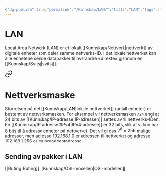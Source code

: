 ```yaml
---
{"dg-publish":true,"permalink":"/Kunnskap/LAN/","title":"LAN","tags":["ikt100","nettverk"]}
---
```



# LAN
Local Area Network (<abbr>LAN</abbr>) er et lokalt [[Kunnskap/Nettverk\|nettverk]] av digitale enheter som deler samme nettverks-ID. I det lokale nettverket kan alle enhetene sende datapakker til hverandre «direkte» gjennom en [[Kunnskap/Svitsj\|svitsj]].

<style> .container {font-family: sans-serif; text-align: center;} .button-wrapper button {z-index: 1;height: 40px; width: 100px; margin: 10px;padding: 5px;} .excalidraw .App-menu_top .buttonList { display: flex;} .excalidraw-wrapper { height: 800px; margin: 50px; position: relative;} :root[dir="ltr"] .excalidraw .layer-ui__wrapper .zen-mode-transition.App-menu_bottom--transition-left {transform: none;} </style><script src="https://cdn.jsdelivr.net/npm/react@17/umd/react.production.min.js"></script><script src="https://cdn.jsdelivr.net/npm/react-dom@17/umd/react-dom.production.min.js"></script><script type="text/javascript" src="https://cdn.jsdelivr.net/npm/@excalidraw/excalidraw@0/dist/excalidraw.production.min.js"></script><div id="LANexcalidraw.md1"></div><script>(function(){const InitialData={"type":"excalidraw","version":2,"source":"https://github.com/zsviczian/obsidian-excalidraw-plugin/releases/tag/2.5.1","elements":[{"type":"ellipse","version":1933,"versionNonce":1477501121,"index":"Zx","isDeleted":false,"id":"DYbnpCWO9QNSdfdkMKOqC","fillStyle":"solid","strokeWidth":1,"strokeStyle":"solid","roughness":1,"opacity":0,"angle":0,"x":-524.518127158762,"y":-341.11069051288655,"strokeColor":"#2f9e44","backgroundColor":"transparent","width":207.18859028755605,"height":207.18859028755605,"seed":165912417,"groupIds":["CHqjEqNbPFPRG7duVol4g","kfaG5T0ond-wdLeaRXX1X"],"frameId":null,"roundness":null,"boundElements":[],"updated":1728119872485,"link":null,"locked":false},{"type":"rectangle","version":941,"versionNonce":377178063,"index":"Zy","isDeleted":false,"id":"t2UmFPrsU2GAPsceV9kQJ","fillStyle":"solid","strokeWidth":1,"strokeStyle":"solid","roughness":1,"opacity":100,"angle":0,"x":-480.863149078738,"y":-254.0338450262331,"strokeColor":"#2f9e44","backgroundColor":"transparent","width":36.3718456485941,"height":27.46445487750977,"seed":165350209,"groupIds":["RoGaDhqtM9simKvYTOQcH","kfaG5T0ond-wdLeaRXX1X"],"frameId":null,"roundness":{"type":3},"boundElements":[],"updated":1728119872485,"link":null,"locked":false},{"type":"rectangle","version":972,"versionNonce":395911329,"index":"Zz","isDeleted":false,"id":"xrVOHUCcTGm_iWxf6jFT8","fillStyle":"solid","strokeWidth":1,"strokeStyle":"solid","roughness":1,"opacity":100,"angle":0,"x":-438.92418419821763,"y":-254.0338450262331,"strokeColor":"#2f9e44","backgroundColor":"transparent","width":36.3718456485941,"height":27.46445487750977,"seed":330955553,"groupIds":["RoGaDhqtM9simKvYTOQcH","kfaG5T0ond-wdLeaRXX1X"],"frameId":null,"roundness":{"type":3},"boundElements":[],"updated":1728119872485,"link":null,"locked":false},{"type":"rectangle","version":993,"versionNonce":578778607,"index":"a0","isDeleted":false,"id":"Jw268T9RGlh0MK7H72Lpy","fillStyle":"solid","strokeWidth":1,"strokeStyle":"solid","roughness":1,"opacity":100,"angle":0,"x":-397.3563605998237,"y":-254.0338450262335,"strokeColor":"#2f9e44","backgroundColor":"transparent","width":36.3718456485941,"height":27.46445487750977,"seed":133164801,"groupIds":["RoGaDhqtM9simKvYTOQcH","kfaG5T0ond-wdLeaRXX1X"],"frameId":null,"roundness":{"type":3},"boundElements":[],"updated":1728119872485,"link":null,"locked":false},{"type":"rectangle","version":1044,"versionNonce":1607361665,"index":"a1","isDeleted":false,"id":"xQkwBY7zorsMZmt0pQm4a","fillStyle":"solid","strokeWidth":1,"strokeStyle":"solid","roughness":1,"opacity":100,"angle":0,"x":-441.1510318909888,"y":-314.1587327310523,"strokeColor":"#2f9e44","backgroundColor":"transparent","width":36.3718456485941,"height":27.46445487750977,"seed":217868001,"groupIds":["RoGaDhqtM9simKvYTOQcH","kfaG5T0ond-wdLeaRXX1X"],"frameId":null,"roundness":{"type":3},"boundElements":[],"updated":1728119872485,"link":null,"locked":false},{"type":"line","version":990,"versionNonce":370728975,"index":"a2","isDeleted":false,"id":"9CvYDXC3DcybFDnl1UBUu","fillStyle":"solid","strokeWidth":1,"strokeStyle":"solid","roughness":1,"opacity":100,"angle":0,"x":-423.0350429766893,"y":-287.3612903037286,"strokeColor":"#2f9e44","backgroundColor":"transparent","width":0,"height":33.289936671180904,"seed":1299112641,"groupIds":["RoGaDhqtM9simKvYTOQcH","kfaG5T0ond-wdLeaRXX1X"],"frameId":null,"roundness":{"type":2},"boundElements":[],"updated":1728119872485,"link":null,"locked":false,"startBinding":null,"endBinding":null,"lastCommittedPoint":null,"startArrowhead":null,"endArrowhead":null,"points":[[0,0],[0,33.289936671180904]]},{"type":"line","version":1022,"versionNonce":477113441,"index":"a3","isDeleted":false,"id":"9EI8ezmI-fXXj9sagwlMi","fillStyle":"solid","strokeWidth":1,"strokeStyle":"solid","roughness":1,"opacity":100,"angle":0,"x":-464.2716096919582,"y":-253.64180606259723,"strokeColor":"#2f9e44","backgroundColor":"transparent","width":83.76177614039085,"height":20.40350957265942,"seed":1978065569,"groupIds":["RoGaDhqtM9simKvYTOQcH","kfaG5T0ond-wdLeaRXX1X"],"frameId":null,"roundness":null,"boundElements":[],"updated":1728119872485,"link":null,"locked":false,"startBinding":null,"endBinding":null,"lastCommittedPoint":null,"startArrowhead":null,"endArrowhead":null,"points":[[0,0],[0,-18.685319292856516],[83.76177614039085,-18.685319292856516],[83.76177614039085,1.718190279802905]]},{"type":"rectangle","version":178,"versionNonce":2144565455,"index":"a4","isDeleted":false,"id":"Reg5ylmbnBCkjcSbViZaI","fillStyle":"hachure","strokeWidth":2,"strokeStyle":"solid","roughness":1,"opacity":100,"angle":0,"x":-595.4983733062892,"y":-345.7992190367107,"strokeColor":"#2f9e44","backgroundColor":"transparent","width":909.7748790978887,"height":634.6494921418785,"seed":1547264719,"groupIds":[],"frameId":null,"roundness":{"type":3},"boundElements":[{"type":"text","id":"yCWMb5TG"}],"updated":1728145404703,"link":null,"locked":false},{"type":"text","version":137,"versionNonce":1940489967,"index":"a5","isDeleted":false,"id":"yCWMb5TG","fillStyle":"hachure","strokeWidth":2,"strokeStyle":"solid","roughness":1,"opacity":100,"angle":0,"x":-333.21084830812606,"y":-340.7992190367107,"strokeColor":"#2f9e44","backgroundColor":"transparent","width":385.1998291015625,"height":90,"seed":604706593,"groupIds":[],"frameId":null,"roundness":null,"boundElements":[],"updated":1728145404703,"link":"[[Kunnskap/LAN\|LAN]]","locked":false,"fontSize":36,"fontFamily":5,"text":"Lokalt nettverk (LAN)\n192.168.1.0","rawText":"Lokalt nettverk (LAN)\n192.168.1.0","textAlign":"center","verticalAlign":"top","containerId":"Reg5ylmbnBCkjcSbViZaI","originalText":"Lokalt nettverk (LAN)\n192.168.1.0","autoResize":true,"lineHeight":1.25},{"type":"rectangle","version":340,"versionNonce":2105125615,"index":"a58","isDeleted":false,"id":"GraKqQlaGhM43kO0_vTdJ","fillStyle":"solid","strokeWidth":0.5,"strokeStyle":"solid","roughness":1,"opacity":100,"angle":0,"x":96.417724609375,"y":-303.27978515625,"strokeColor":"#1e1e1e","backgroundColor":"transparent","width":164.5250244140625,"height":162.53381347656247,"seed":1466813679,"groupIds":["0EDaT9k465fivsnkI0o0F"],"frameId":null,"roundness":{"type":3},"boundElements":[{"id":"QzdHMogZ","type":"text"},{"id":"Yd2PJJPRLRFIhJawWqpsd","type":"arrow"}],"updated":1728119378757,"link":null,"locked":false},{"type":"text","version":274,"versionNonce":129193007,"index":"a5G","isDeleted":false,"id":"QzdHMogZ","fillStyle":"solid","strokeWidth":2,"strokeStyle":"solid","roughness":1,"opacity":100,"angle":0,"x":118.52027893066406,"y":-170.74597167968753,"strokeColor":"#1e1e1e","backgroundColor":"transparent","width":120.31991577148438,"height":25,"seed":1763989263,"groupIds":["0EDaT9k465fivsnkI0o0F"],"frameId":null,"roundness":null,"boundElements":[],"updated":1728118810029,"link":null,"locked":false,"fontSize":20,"fontFamily":5,"text":"192.168.1.23","rawText":"192.168.1.23","textAlign":"center","verticalAlign":"bottom","containerId":"GraKqQlaGhM43kO0_vTdJ","originalText":"192.168.1.23","autoResize":true,"lineHeight":1.25},{"type":"ellipse","version":1639,"versionNonce":2130610753,"index":"a5V","isDeleted":false,"id":"q33vKjYpOTlwQlP0q14FB","fillStyle":"solid","strokeWidth":1,"strokeStyle":"solid","roughness":0,"opacity":100,"angle":0,"x":147.04724264779662,"y":-268.9460989841526,"strokeColor":"transparent","backgroundColor":"transparent","width":63.26598833721928,"height":76.464646698774,"seed":1537075649,"groupIds":["P9BjiWIjgv8pW5Lxwlp1y","0EDaT9k465fivsnkI0o0F"],"frameId":null,"roundness":null,"boundElements":[],"updated":1728118810029,"link":null,"locked":false},{"type":"line","version":2544,"versionNonce":1572271695,"index":"a5d","isDeleted":false,"id":"z10LcEnjKgVo5RcGA9Rg7","fillStyle":"solid","strokeWidth":2,"strokeStyle":"solid","roughness":0,"opacity":100,"angle":0,"x":151.57231950379565,"y":-223.6060113666466,"strokeColor":"#495057","backgroundColor":"#ced4da","width":52.89727725669225,"height":36.31614507333556,"seed":379390369,"groupIds":["I8noJdmxVFb4QWUnzEGM_","mmZbs3uNHxq5tUPPkeF88","jhI2rvWRdJu3xwlSwf0vu","F0kabjyvjCdOPaD9suAp2","MqV3Ute46kogGREY1by3u","P9BjiWIjgv8pW5Lxwlp1y","0EDaT9k465fivsnkI0o0F"],"frameId":null,"roundness":null,"boundElements":[],"updated":1728118810029,"link":null,"locked":false,"startBinding":null,"endBinding":null,"lastCommittedPoint":null,"startArrowhead":null,"endArrowhead":null,"points":[[0,0],[0.11421566210438161,9.422956987448126],[40.65546973254628,29.719459738145176],[52.39760703096317,21.40602267804661],[52.89727725669225,12.297327209220706],[13.57926092607591,-6.5966853351903865],[0,0]]},{"type":"line","version":2111,"versionNonce":907385377,"index":"a5l","isDeleted":false,"id":"LMOFGRzwgcZxDTi2-Cclb","fillStyle":"solid","strokeWidth":2,"strokeStyle":"solid","roughness":0,"opacity":100,"angle":0,"x":152.53902618906733,"y":-223.30588506420588,"strokeColor":"#495057","backgroundColor":"#ced4da","width":51.2343362446793,"height":20.383549292462444,"seed":141372801,"groupIds":["fA4zRr5owjvNzS2lsjWho","TfUxQYDyo_XcZF4dwM2Cj","KvuD-ZVC-WlDAzY6sbYQ0","F0kabjyvjCdOPaD9suAp2","MqV3Ute46kogGREY1by3u","P9BjiWIjgv8pW5Lxwlp1y","0EDaT9k465fivsnkI0o0F"],"frameId":null,"roundness":null,"boundElements":[],"updated":1728118810029,"link":null,"locked":false,"startBinding":null,"endBinding":null,"lastCommittedPoint":null,"startArrowhead":null,"endArrowhead":null,"points":[[0,0],[39.04910936654609,20.383549292462444],[51.2343362446793,11.872445964798771]]},{"type":"line","version":1963,"versionNonce":323048559,"index":"a6","isDeleted":false,"id":"loyylOAXmQUSdErDl08PH","fillStyle":"solid","strokeWidth":2,"strokeStyle":"solid","roughness":0,"opacity":100,"angle":0,"x":192.05361425928396,"y":-194.22294327174757,"strokeColor":"#495057","backgroundColor":"#ced4da","width":0.177311235298596,"height":8.031860957629895,"seed":944624993,"groupIds":["qRvQn_TZD-x05UkNikvbu","LrAeQRKWtBM7Vcl_b9Osy","serGz6ueeWgUhQwfJcwyt","F0kabjyvjCdOPaD9suAp2","MqV3Ute46kogGREY1by3u","P9BjiWIjgv8pW5Lxwlp1y","0EDaT9k465fivsnkI0o0F"],"frameId":null,"roundness":null,"boundElements":[],"updated":1728118810029,"link":null,"locked":false,"startBinding":null,"endBinding":null,"lastCommittedPoint":null,"startArrowhead":null,"endArrowhead":null,"points":[[0,0],[-0.177311235298596,-8.031860957629895]]},{"type":"line","version":1473,"versionNonce":998223361,"index":"a68","isDeleted":false,"id":"CFYdYolqwQtiduZxOmDi1","fillStyle":"solid","strokeWidth":2,"strokeStyle":"solid","roughness":0,"opacity":100,"angle":0,"x":168.53586654321663,"y":-264.4671677435948,"strokeColor":"#495057","backgroundColor":"#ced4da","width":38.299120234602924,"height":51.041055718475036,"seed":428769601,"groupIds":["vQCHPhx1Oe-e7tJ67Wkmf","MqV3Ute46kogGREY1by3u","P9BjiWIjgv8pW5Lxwlp1y","0EDaT9k465fivsnkI0o0F"],"frameId":null,"roundness":{"type":2},"boundElements":[],"updated":1728118810029,"link":null,"locked":false,"startBinding":null,"endBinding":null,"lastCommittedPoint":null,"startArrowhead":null,"endArrowhead":null,"points":[[0,0],[17.29472140762482,2.309384164223502],[35.47653958944193,12.763929618768088],[38.299120234602924,28.77565982404758],[36.9354838709678,42.14809384164346],[28.438416422287446,51.041055718475036],[20.703812316715812,46.62756598240503],[1.158357771260853,19.809384164223502],[0.24926686216986127,3.218475073314039]]},{"type":"line","version":2597,"versionNonce":1765007,"index":"a6G","isDeleted":false,"id":"pDUV_J0j_g7Xi0iT7NtZy","fillStyle":"solid","strokeWidth":2,"strokeStyle":"solid","roughness":0,"opacity":100,"angle":0,"x":155.14068645448907,"y":-238.77709721496092,"strokeColor":"#495057","backgroundColor":"#ced4da","width":46.86901140734767,"height":54.3714311178362,"seed":160346401,"groupIds":["vQCHPhx1Oe-e7tJ67Wkmf","MqV3Ute46kogGREY1by3u","P9BjiWIjgv8pW5Lxwlp1y","0EDaT9k465fivsnkI0o0F"],"frameId":null,"roundness":{"type":2},"boundElements":[],"updated":1728118810029,"link":null,"locked":false,"startBinding":null,"endBinding":null,"lastCommittedPoint":null,"startArrowhead":null,"endArrowhead":null,"points":[[0,0],[4.311701847418056,13.761389868409811],[36.672357030754256,28.290893113945458],[46.4915051662324,19.50728732212292],[46.86901140734767,-7.857569074843923],[37.76870538120877,-16.736013442588842],[13.340736029639045,-26.080538003890744],[1.8028021661685354,-21.15287874969945],[0,0]]},{"type":"line","version":2392,"versionNonce":1446790625,"index":"a6V","isDeleted":false,"id":"P2umKbP7tYiG0WEdYFqnZ","fillStyle":"solid","strokeWidth":2,"strokeStyle":"solid","roughness":0,"opacity":100,"angle":0,"x":158.3225046363071,"y":-239.22247516019422,"strokeColor":"#495057","backgroundColor":"#343a40","width":39.772727272725206,"height":45.505050505050804,"seed":230548737,"groupIds":["vQCHPhx1Oe-e7tJ67Wkmf","MqV3Ute46kogGREY1by3u","P9BjiWIjgv8pW5Lxwlp1y","0EDaT9k465fivsnkI0o0F"],"frameId":null,"roundness":{"type":2},"boundElements":[],"updated":1728118810029,"link":null,"locked":false,"startBinding":null,"endBinding":null,"lastCommittedPoint":null,"startArrowhead":null,"endArrowhead":null,"points":[[0,0],[3.623737373738095,11.56565656565499],[29.29292929293024,23.58585858585775],[39.64646464646603,18.686868686866546],[39.772727272725206,-5.075757575758416],[31.742424242424477,-14.065656565657264],[11.21212121212102,-21.919191919193054],[1.5151515151524109,-17.777777777778738],[0,0]]},{"type":"line","version":985,"versionNonce":1862026415,"index":"a6l","isDeleted":false,"id":"ErBBTrTUpj49Hcmgvb08U","fillStyle":"solid","strokeWidth":1,"strokeStyle":"solid","roughness":0,"opacity":100,"angle":0,"x":180.59623456989158,"y":-204.97101735821377,"strokeColor":"#495057","backgroundColor":"#495057","width":8.055555555555657,"height":6.203703703703468,"seed":1369152737,"groupIds":["MqV3Ute46kogGREY1by3u","P9BjiWIjgv8pW5Lxwlp1y","0EDaT9k465fivsnkI0o0F"],"frameId":null,"roundness":null,"boundElements":[],"updated":1728118810029,"link":null,"locked":false,"startBinding":null,"endBinding":null,"lastCommittedPoint":null,"startArrowhead":null,"endArrowhead":null,"points":[[0,0],[8.023431594860085,4.032501889644209],[8.055555555555657,6.203703703703468],[0.15306122448964743,2.3658352229781485],[0,0]]},{"type":"rectangle","version":466,"versionNonce":1295063023,"index":"a78","isDeleted":false,"id":"U4lJbIfQ08gU8q0xnTn53","fillStyle":"solid","strokeWidth":0.5,"strokeStyle":"solid","roughness":1,"opacity":100,"angle":0,"x":96.417724609375,"y":-115.78778076171875,"strokeColor":"#1971c2","backgroundColor":"transparent","width":164.5250244140625,"height":162.53381347656247,"seed":798995759,"groupIds":["4E5PYwIM30kdl_VHM_A9t"],"frameId":null,"roundness":{"type":3},"boundElements":[{"id":"8GGFgBwS","type":"text"},{"id":"pSMXpxdjzPGt2g3izptAv","type":"arrow"}],"updated":1728119400206,"link":null,"locked":false},{"type":"text","version":405,"versionNonce":1955654735,"index":"a7G","isDeleted":false,"id":"8GGFgBwS","fillStyle":"solid","strokeWidth":2,"strokeStyle":"solid","roughness":1,"opacity":100,"angle":0,"x":120.33027648925781,"y":16.74603271484372,"strokeColor":"#1971c2","backgroundColor":"transparent","width":116.69992065429688,"height":25,"seed":1802450767,"groupIds":["4E5PYwIM30kdl_VHM_A9t"],"frameId":null,"roundness":null,"boundElements":[],"updated":1728118806160,"link":null,"locked":false,"fontSize":20,"fontFamily":5,"text":"192.168.1.12","rawText":"192.168.1.12","textAlign":"center","verticalAlign":"bottom","containerId":"U4lJbIfQ08gU8q0xnTn53","originalText":"192.168.1.12","autoResize":true,"lineHeight":1.25},{"type":"ellipse","version":1969,"versionNonce":176030753,"index":"a7O","isDeleted":false,"id":"477sWuSuV3mJ0f_8STRUv","fillStyle":"solid","strokeWidth":1,"strokeStyle":"solid","roughness":0,"opacity":100,"angle":0,"x":146.42608752608368,"y":-91.20332034736123,"strokeColor":"transparent","backgroundColor":"transparent","width":69.19191426314447,"height":80.53872077284746,"seed":1733784289,"groupIds":["aQPTdP5vS-zL5F4Eb0tRY","4E5PYwIM30kdl_VHM_A9t"],"frameId":null,"roundness":null,"boundElements":[],"updated":1728118806160,"link":null,"locked":false},{"type":"line","version":2867,"versionNonce":1735166575,"index":"a7V","isDeleted":false,"id":"zyHEl7hkgalFZaUJE6qa_","fillStyle":"solid","strokeWidth":2,"strokeStyle":"solid","roughness":0,"opacity":100,"angle":0,"x":174.45377857798513,"y":-50.118271734386894,"strokeColor":"#495057","backgroundColor":"#ced4da","width":25.059439418853884,"height":22.532361289552,"seed":1082683073,"groupIds":["W5H8CYoVr38elWeaFvGT2","SP4vgkOzfm4K5ZJD-UhkA","tqkmeZMjh7x0C2LJU4xdX","wID7QRAcKqL1NXHxw84oK","kQ6aDaBlWBgEeC_QrFyxz","X8PCpnz6wfwzEUa8qtUpB","PavHHgge0cAu1WHJ3o3n7","VG0eKcvhpSH0FgvvZZFxr","aQPTdP5vS-zL5F4Eb0tRY","4E5PYwIM30kdl_VHM_A9t"],"frameId":null,"roundness":null,"boundElements":[],"updated":1728118806160,"link":null,"locked":false,"startBinding":null,"endBinding":null,"lastCommittedPoint":null,"startArrowhead":null,"endArrowhead":null,"points":[[0,0],[0.11421566210438161,9.422956987448126],[12.817631894707915,15.935675954361614],[24.559769193124808,7.622238894263049],[25.059439418853884,-1.4864565745628564],[13.57926092607591,-6.5966853351903865],[0,0]]},{"type":"line","version":1632,"versionNonce":2068502529,"index":"a7d","isDeleted":false,"id":"8I1_wo3fneywI3KSk5IHn","fillStyle":"solid","strokeWidth":2,"strokeStyle":"solid","roughness":0,"opacity":100,"angle":0,"x":170.50730401409538,"y":-90.18117923026023,"strokeColor":"#495057","backgroundColor":"#ced4da","width":40.037471489083146,"height":51.5348828789688,"seed":1710157473,"groupIds":["LNXz5nWgTisvbsnsvAbwf","VG0eKcvhpSH0FgvvZZFxr","aQPTdP5vS-zL5F4Eb0tRY","4E5PYwIM30kdl_VHM_A9t"],"frameId":null,"roundness":{"type":2},"boundElements":[],"updated":1728118806160,"link":null,"locked":false,"startBinding":null,"endBinding":null,"lastCommittedPoint":null,"startArrowhead":null,"endArrowhead":null,"points":[[0,0],[15.81323992614307,1.5686434234826265],[36.569729553599245,12.773885811519904],[40.037471489083146,28.785616016799395],[38.351254480287025,41.35159842149187],[30.660638644509163,51.5348828789688],[22.92603453893753,47.121393142898796],[3.38057999348257,20.303211324717267],[2.471489084391578,3.7123022338078044]]},{"type":"line","version":2688,"versionNonce":1433363599,"index":"a7l","isDeleted":false,"id":"2pqN3QC1XK1nkwmxAa4pe","fillStyle":"solid","strokeWidth":2,"strokeStyle":"solid","roughness":0,"opacity":100,"angle":0,"x":159.33434614759,"y":-63.997281541132566,"strokeColor":"#495057","backgroundColor":"#ced4da","width":46.86901140734767,"height":54.3714311178362,"seed":1044017793,"groupIds":["LNXz5nWgTisvbsnsvAbwf","VG0eKcvhpSH0FgvvZZFxr","aQPTdP5vS-zL5F4Eb0tRY","4E5PYwIM30kdl_VHM_A9t"],"frameId":null,"roundness":{"type":2},"boundElements":[],"updated":1728118806160,"link":null,"locked":false,"startBinding":null,"endBinding":null,"lastCommittedPoint":null,"startArrowhead":null,"endArrowhead":null,"points":[[0,0],[4.311701847418056,13.761389868409811],[36.672357030754256,28.290893113945458],[46.4915051662324,19.50728732212292],[46.86901140734767,-7.857569074843923],[37.76870538120877,-16.736013442588842],[13.340736029639045,-26.080538003890744],[1.8028021661685354,-21.15287874969945],[0,0]]},{"type":"line","version":2471,"versionNonce":118632417,"index":"a8","isDeleted":false,"id":"BOnwjZTSQVE_b4E2FGumN","fillStyle":"solid","strokeWidth":2,"strokeStyle":"solid","roughness":0,"opacity":100,"angle":0,"x":162.516164329408,"y":-64.44265948636587,"strokeColor":"#495057","backgroundColor":"#343a40","width":39.772727272725206,"height":45.505050505050804,"seed":774535777,"groupIds":["LNXz5nWgTisvbsnsvAbwf","VG0eKcvhpSH0FgvvZZFxr","aQPTdP5vS-zL5F4Eb0tRY","4E5PYwIM30kdl_VHM_A9t"],"frameId":null,"roundness":{"type":2},"boundElements":[],"updated":1728118806160,"link":null,"locked":false,"startBinding":null,"endBinding":null,"lastCommittedPoint":null,"startArrowhead":null,"endArrowhead":null,"points":[[0,0],[3.623737373738095,11.56565656565499],[29.29292929293024,23.58585858585775],[39.64646464646603,18.686868686866546],[39.772727272725206,-5.075757575758416],[31.742424242424477,-14.065656565657264],[11.21212121212102,-21.919191919193054],[1.5151515151524109,-17.777777777778738],[0,0]]},{"type":"line","version":1876,"versionNonce":1313995439,"index":"a8G","isDeleted":false,"id":"v8-RO-Qa6U-9-aJAsK4Xv","fillStyle":"solid","strokeWidth":2,"strokeStyle":"solid","roughness":0,"opacity":100,"angle":0,"x":141.74247184358438,"y":-36.857593544445194,"strokeColor":"#495057","backgroundColor":"#ced4da","width":53.451710477793824,"height":36.95026404079046,"seed":1452181057,"groupIds":["6Kppi0zoHkAOpOPXS_RtW","KidJZKLXXYZ8yQCvkL51j","SS27LFYtwYD0AHHu4g9cq","2iiqag6Z0BQcv7dgONaj8","aQPTdP5vS-zL5F4Eb0tRY","4E5PYwIM30kdl_VHM_A9t"],"frameId":null,"roundness":null,"boundElements":[],"updated":1728118806160,"link":null,"locked":false,"startBinding":null,"endBinding":null,"lastCommittedPoint":null,"startArrowhead":null,"endArrowhead":null,"points":[[0,0],[0.11421566210443146,2.941475505966393],[39.14031821739576,25.662220680908387],[52.95204025206479,15.721398660091626],[53.451710477793824,11.242332820895239],[14.739754753237094,-11.288043359882067],[0,0]]},{"type":"line","version":1386,"versionNonce":1944292289,"index":"a8V","isDeleted":false,"id":"1RHo2nZXDeHPV30QdSjCK","fillStyle":"solid","strokeWidth":1,"strokeStyle":"solid","roughness":0,"opacity":100,"angle":0,"x":142.31860613828331,"y":-36.31055366175826,"strokeColor":"#495057","backgroundColor":"#ced4da","width":52.73040807408438,"height":22.437421346334304,"seed":306583073,"groupIds":["4eBJiXoR5TqvqeKI56MnU","kVLLtQzk3Y4HRZIl5fv8E","QW7BpLaCZtSXj-_ADaa9o","2iiqag6Z0BQcv7dgONaj8","aQPTdP5vS-zL5F4Eb0tRY","4E5PYwIM30kdl_VHM_A9t"],"frameId":null,"roundness":null,"boundElements":[],"updated":1728118806160,"link":null,"locked":false,"startBinding":null,"endBinding":null,"lastCommittedPoint":null,"startArrowhead":null,"endArrowhead":null,"points":[[0,0],[38.44304876048511,22.437421346334304],[52.73040807408438,10.447081206101757]]},{"type":"line","version":1291,"versionNonce":1455213775,"index":"a8l","isDeleted":false,"id":"2BAm4jFIol8za7UQQrxZX","fillStyle":"solid","strokeWidth":1,"strokeStyle":"solid","roughness":0,"opacity":100,"angle":0,"x":180.89380026910595,"y":-10.729295370983095,"strokeColor":"#495057","backgroundColor":"#ced4da","width":0.03132583383842302,"height":2.9953646072644915,"seed":876653057,"groupIds":["uX3ouTFSVyoThWAbdZ2uz","Shy2SCLtb4KbpYiEqDHvB","RYtv4jy7yIpwNMfA4CdvB","2iiqag6Z0BQcv7dgONaj8","aQPTdP5vS-zL5F4Eb0tRY","4E5PYwIM30kdl_VHM_A9t"],"frameId":null,"roundness":null,"boundElements":[],"updated":1728118806160,"link":null,"locked":false,"startBinding":null,"endBinding":null,"lastCommittedPoint":null,"startArrowhead":null,"endArrowhead":null,"points":[[0,0],[-0.03132583383842302,-2.9953646072644915]]},{"type":"line","version":748,"versionNonce":434006945,"index":"a9","isDeleted":false,"id":"QIVBQSWaGvnjx8KPVOOQI","fillStyle":"solid","strokeWidth":1,"strokeStyle":"solid","roughness":0,"opacity":100,"angle":0,"x":156.7482970986951,"y":-44.8238898891924,"strokeColor":"#495057","backgroundColor":"#495057","width":30.755012039754547,"height":20.146946563621896,"seed":92127713,"groupIds":["2iiqag6Z0BQcv7dgONaj8","aQPTdP5vS-zL5F4Eb0tRY","4E5PYwIM30kdl_VHM_A9t"],"frameId":null,"roundness":null,"boundElements":[],"updated":1728118806160,"link":null,"locked":false,"startBinding":null,"endBinding":null,"lastCommittedPoint":null,"startArrowhead":null,"endArrowhead":null,"points":[[0,0],[-10.458715596330876,8.16513761467877],[10.57152580122056,20.146946563621896],[20.29629644342367,11.43135023334662],[0,0]]},{"type":"line","version":911,"versionNonce":1246255855,"index":"a9V","isDeleted":false,"id":"Uxmam1Fa5J68ocS-5SyK_","fillStyle":"solid","strokeWidth":1,"strokeStyle":"solid","roughness":0,"opacity":100,"angle":0,"x":178.72343152368313,"y":-32.09203978542894,"strokeColor":"#495057","backgroundColor":"#495057","width":7.375520559826327,"height":5.156962524708888,"seed":51174849,"groupIds":["2iiqag6Z0BQcv7dgONaj8","aQPTdP5vS-zL5F4Eb0tRY","4E5PYwIM30kdl_VHM_A9t"],"frameId":null,"roundness":null,"boundElements":[],"updated":1728118806160,"link":null,"locked":false,"startBinding":null,"endBinding":null,"lastCommittedPoint":null,"startArrowhead":null,"endArrowhead":null,"points":[[0,0],[-3.2808014859010655,3.011763381549372],[1.0418305085531756,5.156962524708888],[4.094719073925262,2.3136435444562267],[0,0]]},{"type":"line","version":1014,"versionNonce":556945281,"index":"aA","isDeleted":false,"id":"NQv_6nIa7sMdttoQopjl9","fillStyle":"solid","strokeWidth":1,"strokeStyle":"solid","roughness":0,"opacity":100,"angle":0,"x":185.00617670662297,"y":-28.749324912079487,"strokeColor":"#495057","backgroundColor":"#495057","width":15.227869553114942,"height":12.271056484440578,"seed":1544388001,"groupIds":["2iiqag6Z0BQcv7dgONaj8","aQPTdP5vS-zL5F4Eb0tRY","4E5PYwIM30kdl_VHM_A9t"],"frameId":null,"roundness":null,"boundElements":[],"updated":1728118806160,"link":null,"locked":false,"startBinding":null,"endBinding":null,"lastCommittedPoint":null,"startArrowhead":null,"endArrowhead":null,"points":[[0,0],[-9.522412224156142,8.582233180207822],[-3.723270162588051,12.271056484440578],[5.705457328958801,3.7230395176111415],[0,0]]},{"type":"rectangle","version":502,"versionNonce":504932289,"index":"aB","isDeleted":false,"id":"LeIiz6lmBBlXgn45IXlQo","fillStyle":"solid","strokeWidth":0.5,"strokeStyle":"solid","roughness":1,"opacity":100,"angle":0,"x":96.417724609375,"y":74.35205078125001,"strokeColor":"#e03131","backgroundColor":"transparent","width":164.5250244140625,"height":162.53381347656247,"seed":1913208079,"groupIds":["aUm-6mVFD_J8ylaUUIIhv"],"frameId":null,"roundness":{"type":3},"boundElements":[{"type":"text","id":"4P9WU3yP"},{"id":"N26HPyFirP0HEf_IIcVdi","type":"arrow"}],"updated":1728140282947,"link":null,"locked":false},{"type":"text","version":439,"versionNonce":500198273,"index":"aC","isDeleted":false,"id":"4P9WU3yP","fillStyle":"solid","strokeWidth":2,"strokeStyle":"solid","roughness":1,"opacity":100,"angle":0,"x":114.25028228759766,"y":206.8858642578125,"strokeColor":"#e03131","backgroundColor":"transparent","width":128.8599090576172,"height":25,"seed":41292897,"groupIds":["aUm-6mVFD_J8ylaUUIIhv"],"frameId":null,"roundness":null,"boundElements":[],"updated":1728140282947,"link":null,"locked":false,"fontSize":20,"fontFamily":5,"text":"192.168.1.123","rawText":"192.168.1.123","textAlign":"center","verticalAlign":"bottom","containerId":"LeIiz6lmBBlXgn45IXlQo","originalText":"192.168.1.123","autoResize":true,"lineHeight":1.25},{"type":"rectangle","version":307,"versionNonce":1179239009,"index":"aD","isDeleted":false,"id":"-a4ZwEpKf5sPWRAoHkqzy","fillStyle":"solid","strokeWidth":2,"strokeStyle":"solid","roughness":0,"opacity":100,"angle":0,"x":144.02114590731526,"y":92.98538692760015,"strokeColor":"#0000","backgroundColor":"#0000","width":69.318181818182,"height":87.40118577075118,"seed":973583585,"groupIds":["8TVwCirkIblG1oq-fnqjQ","aUm-6mVFD_J8ylaUUIIhv"],"frameId":null,"roundness":null,"boundElements":[],"updated":1728118808536,"link":null,"locked":false},{"type":"line","version":547,"versionNonce":1844629551,"index":"aE","isDeleted":false,"id":"EeSe80KPpexk5K4ymik0k","fillStyle":"solid","strokeWidth":2,"strokeStyle":"solid","roughness":0,"opacity":100,"angle":0,"x":147.32144367922024,"y":147.78885556195786,"strokeColor":"#495057","backgroundColor":"#ced4da","width":64.08785503715862,"height":52.469588919311136,"seed":400584897,"groupIds":["fGpsH0wbZD6V8yaj4JJPg","4DCfBrZtc08B8p2GVb965","8TVwCirkIblG1oq-fnqjQ","aUm-6mVFD_J8ylaUUIIhv"],"frameId":null,"roundness":null,"boundElements":[],"updated":1728118808536,"link":null,"locked":false,"startBinding":null,"endBinding":null,"lastCommittedPoint":null,"startArrowhead":null,"endArrowhead":null,"points":[[0,0],[0.1873913889975719,13.304788618825329],[32.60610168557199,32.98088446356697],[62.96350670317353,14.991311119803237],[64.08785503715862,0],[31.48175335158672,-19.488704455744163],[0,0]]},{"type":"line","version":397,"versionNonce":998559297,"index":"aF","isDeleted":false,"id":"XDJICvw4I54bufR6r_vBO","fillStyle":"solid","strokeWidth":2,"strokeStyle":"solid","roughness":0,"opacity":100,"angle":0,"x":179.74015397579797,"y":179.4580003025439,"strokeColor":"#495057","backgroundColor":"#ced4da","width":7.882455739614875e-14,"height":12.742614451832685,"seed":1459007649,"groupIds":["fGpsH0wbZD6V8yaj4JJPg","4DCfBrZtc08B8p2GVb965","8TVwCirkIblG1oq-fnqjQ","aUm-6mVFD_J8ylaUUIIhv"],"frameId":null,"roundness":null,"boundElements":[],"updated":1728118808536,"link":null,"locked":false,"startBinding":null,"endBinding":null,"lastCommittedPoint":null,"startArrowhead":null,"endArrowhead":null,"points":[[0,0],[7.882455739614875e-14,-12.742614451832685]]},{"type":"line","version":413,"versionNonce":1185346127,"index":"aG","isDeleted":false,"id":"MwjswFxCJfjEMy3zbgPIE","fillStyle":"solid","strokeWidth":2,"strokeStyle":"solid","roughness":0,"opacity":100,"angle":0,"x":147.69622645721688,"y":148.1636383399529,"strokeColor":"#495057","backgroundColor":"#ced4da","width":62.77611531417578,"height":18.364356121758817,"seed":2096755841,"groupIds":["fGpsH0wbZD6V8yaj4JJPg","4DCfBrZtc08B8p2GVb965","8TVwCirkIblG1oq-fnqjQ","aUm-6mVFD_J8ylaUUIIhv"],"frameId":null,"roundness":null,"boundElements":[],"updated":1728118808536,"link":null,"locked":false,"startBinding":null,"endBinding":null,"lastCommittedPoint":null,"startArrowhead":null,"endArrowhead":null,"points":[[0,0],[32.04392751857936,18.364356121758817],[62.77611531417578,0.9369569449877022]]},{"type":"line","version":346,"versionNonce":288579105,"index":"aH","isDeleted":false,"id":"fpmS-6AhvAsanEy7csG_o","fillStyle":"solid","strokeWidth":2,"strokeStyle":"solid","roughness":0,"opacity":100,"angle":0,"x":182.55102481075983,"y":172.8993016876296,"strokeColor":"#495057","backgroundColor":"#ced4da","width":15.061702818419864,"height":8.432612504889256,"seed":766098529,"groupIds":["fGpsH0wbZD6V8yaj4JJPg","4DCfBrZtc08B8p2GVb965","8TVwCirkIblG1oq-fnqjQ","aUm-6mVFD_J8ylaUUIIhv"],"frameId":null,"roundness":null,"boundElements":[],"updated":1728118808536,"link":null,"locked":false,"startBinding":null,"endBinding":null,"lastCommittedPoint":null,"startArrowhead":null,"endArrowhead":null,"points":[[0,0],[15.061702818419864,-8.432612504889256]]},{"type":"line","version":659,"versionNonce":1423036527,"index":"aI","isDeleted":false,"id":"c4NgQknHk5AuKRg7T25eJ","fillStyle":"solid","strokeWidth":1,"strokeStyle":"solid","roughness":0,"opacity":100,"angle":0,"x":200.4764115236444,"y":161.26388342885224,"strokeColor":"#495057","backgroundColor":"#ced4da","width":7.833933521858124,"height":7.923978734753133,"seed":1758824513,"groupIds":["fGpsH0wbZD6V8yaj4JJPg","4DCfBrZtc08B8p2GVb965","8TVwCirkIblG1oq-fnqjQ","aUm-6mVFD_J8ylaUUIIhv"],"frameId":null,"roundness":null,"boundElements":[],"updated":1728118808536,"link":null,"locked":false,"startBinding":null,"endBinding":null,"lastCommittedPoint":null,"startArrowhead":null,"endArrowhead":null,"points":[[0,0],[0.09004521289493002,3.421718090007028],[7.244804877379701,-1.2297420961893428],[7.833933521858124,-4.502260644746105],[0,0]]},{"type":"line","version":598,"versionNonce":1984229889,"index":"aJ","isDeleted":false,"id":"O-P7l8efRH6HIYywwjjgl","fillStyle":"solid","strokeWidth":2,"strokeStyle":"solid","roughness":0,"opacity":100,"angle":0,"x":147.1799440589623,"y":130.12234928960692,"strokeColor":"#495057","backgroundColor":"#ced4da","width":64.08785503715862,"height":52.46958891931114,"seed":140302369,"groupIds":["EVtjwhymb1swxvPri5hVg","4DCfBrZtc08B8p2GVb965","8TVwCirkIblG1oq-fnqjQ","aUm-6mVFD_J8ylaUUIIhv"],"frameId":null,"roundness":null,"boundElements":[],"updated":1728118808536,"link":null,"locked":false,"startBinding":null,"endBinding":null,"lastCommittedPoint":null,"startArrowhead":null,"endArrowhead":null,"points":[[0,0],[0.1873913889975719,13.304788618825334],[32.60610168557199,32.980884463566966],[62.96350670317353,14.991311119803246],[64.08785503715862,0],[31.48175335158672,-19.488704455744177],[0,0]]},{"type":"line","version":474,"versionNonce":842787471,"index":"aK","isDeleted":false,"id":"XApFh42ecYWb2JrVOuypl","fillStyle":"solid","strokeWidth":2,"strokeStyle":"solid","roughness":0,"opacity":100,"angle":0,"x":179.5986543555282,"y":161.79149403018977,"strokeColor":"#495057","backgroundColor":"#ced4da","width":7.882455739614875e-14,"height":12.742614451832685,"seed":2117020673,"groupIds":["EVtjwhymb1swxvPri5hVg","4DCfBrZtc08B8p2GVb965","8TVwCirkIblG1oq-fnqjQ","aUm-6mVFD_J8ylaUUIIhv"],"frameId":null,"roundness":null,"boundElements":[],"updated":1728118808536,"link":null,"locked":false,"startBinding":null,"endBinding":null,"lastCommittedPoint":null,"startArrowhead":null,"endArrowhead":null,"points":[[0,0],[7.882455739614875e-14,-12.742614451832685]]},{"type":"line","version":490,"versionNonce":263784929,"index":"aL","isDeleted":false,"id":"QeWH7MJQQQw0ULfKNUJ1X","fillStyle":"solid","strokeWidth":2,"strokeStyle":"solid","roughness":0,"opacity":100,"angle":0,"x":147.5547268369521,"y":130.4971320676015,"strokeColor":"#495057","backgroundColor":"#ced4da","width":62.77611531417578,"height":18.364356121758817,"seed":1380713441,"groupIds":["EVtjwhymb1swxvPri5hVg","4DCfBrZtc08B8p2GVb965","8TVwCirkIblG1oq-fnqjQ","aUm-6mVFD_J8ylaUUIIhv"],"frameId":null,"roundness":null,"boundElements":[],"updated":1728118808536,"link":null,"locked":false,"startBinding":null,"endBinding":null,"lastCommittedPoint":null,"startArrowhead":null,"endArrowhead":null,"points":[[0,0],[32.04392751857936,18.364356121758817],[62.77611531417578,0.9369569449877022]]},{"type":"line","version":420,"versionNonce":731758767,"index":"aM","isDeleted":false,"id":"HcfNKuLcqiS9gf_pmFU74","fillStyle":"solid","strokeWidth":2,"strokeStyle":"solid","roughness":0,"opacity":100,"angle":0,"x":182.4095251904946,"y":155.2327954152774,"strokeColor":"#495057","backgroundColor":"#ced4da","width":15.740876675793366,"height":8.432612504889239,"seed":1623384001,"groupIds":["EVtjwhymb1swxvPri5hVg","4DCfBrZtc08B8p2GVb965","8TVwCirkIblG1oq-fnqjQ","aUm-6mVFD_J8ylaUUIIhv"],"frameId":null,"roundness":null,"boundElements":[],"updated":1728118808536,"link":null,"locked":false,"startBinding":null,"endBinding":null,"lastCommittedPoint":null,"startArrowhead":null,"endArrowhead":null,"points":[[0,0],[15.740876675793366,-8.432612504889239]]},{"type":"line","version":732,"versionNonce":916399553,"index":"aN","isDeleted":false,"id":"GuJFKt2i6Pt15fosk7BvR","fillStyle":"solid","strokeWidth":1,"strokeStyle":"solid","roughness":0,"opacity":100,"angle":0,"x":200.8442922964109,"y":143.08799676347047,"strokeColor":"#495057","backgroundColor":"#ced4da","width":6.628399925020281,"height":7.5623186557015245,"seed":1471365025,"groupIds":["EVtjwhymb1swxvPri5hVg","4DCfBrZtc08B8p2GVb965","8TVwCirkIblG1oq-fnqjQ","aUm-6mVFD_J8ylaUUIIhv"],"frameId":null,"roundness":null,"boundElements":[],"updated":1728118808536,"link":null,"locked":false,"startBinding":null,"endBinding":null,"lastCommittedPoint":null,"startArrowhead":null,"endArrowhead":null,"points":[[0,0],[0.09004521289493002,3.4217180900070265],[6.477338418547706,-0.358701624107918],[6.628399925020281,-4.140600565694498],[0,0]]},{"type":"line","version":629,"versionNonce":1654641359,"index":"aO","isDeleted":false,"id":"rRukNjP_k4zrAqUixTei2","fillStyle":"solid","strokeWidth":2,"strokeStyle":"solid","roughness":0,"opacity":100,"angle":0,"x":147.03844443869298,"y":112.69694973662304,"strokeColor":"#495057","backgroundColor":"#ced4da","width":64.08785503715862,"height":52.46958891931114,"seed":1967956865,"groupIds":["F7UczLMtu7oovwlEzEB6W","4DCfBrZtc08B8p2GVb965","8TVwCirkIblG1oq-fnqjQ","aUm-6mVFD_J8ylaUUIIhv"],"frameId":null,"roundness":null,"boundElements":[],"updated":1728118808536,"link":null,"locked":false,"startBinding":null,"endBinding":null,"lastCommittedPoint":null,"startArrowhead":null,"endArrowhead":null,"points":[[0,0],[0.1873913889975719,13.304788618825334],[32.60610168557199,32.980884463566966],[62.96350670317353,14.991311119803246],[64.08785503715862,0],[31.48175335158672,-19.488704455744177],[0,0]]},{"type":"line","version":505,"versionNonce":1981203873,"index":"aP","isDeleted":false,"id":"xNm8-W_lZpoXH2u5lWvoV","fillStyle":"solid","strokeWidth":2,"strokeStyle":"solid","roughness":0,"opacity":100,"angle":0,"x":179.45715473527184,"y":144.36609447720497,"strokeColor":"#495057","backgroundColor":"#ced4da","width":7.882455739614875e-14,"height":12.742614451832685,"seed":97422177,"groupIds":["F7UczLMtu7oovwlEzEB6W","4DCfBrZtc08B8p2GVb965","8TVwCirkIblG1oq-fnqjQ","aUm-6mVFD_J8ylaUUIIhv"],"frameId":null,"roundness":null,"boundElements":[],"updated":1728118808536,"link":null,"locked":false,"startBinding":null,"endBinding":null,"lastCommittedPoint":null,"startArrowhead":null,"endArrowhead":null,"points":[[0,0],[7.882455739614875e-14,-12.742614451832685]]},{"type":"line","version":521,"versionNonce":802857199,"index":"aQ","isDeleted":false,"id":"9Y1VAbihziHhm4dEvTBtv","fillStyle":"solid","strokeWidth":2,"strokeStyle":"solid","roughness":0,"opacity":100,"angle":0,"x":147.4132272166953,"y":113.07173251461695,"strokeColor":"#495057","backgroundColor":"#ced4da","width":62.77611531417578,"height":18.364356121758817,"seed":562591553,"groupIds":["F7UczLMtu7oovwlEzEB6W","4DCfBrZtc08B8p2GVb965","8TVwCirkIblG1oq-fnqjQ","aUm-6mVFD_J8ylaUUIIhv"],"frameId":null,"roundness":null,"boundElements":[],"updated":1728118808536,"link":null,"locked":false,"startBinding":null,"endBinding":null,"lastCommittedPoint":null,"startArrowhead":null,"endArrowhead":null,"points":[[0,0],[32.04392751857936,18.364356121758817],[62.77611531417578,0.9369569449877022]]},{"type":"line","version":451,"versionNonce":1229941121,"index":"aR","isDeleted":false,"id":"7LuesfA3AP1X55PxYY-MG","fillStyle":"solid","strokeWidth":2,"strokeStyle":"solid","roughness":0,"opacity":100,"angle":0,"x":182.26802557023416,"y":137.80739586229134,"strokeColor":"#495057","backgroundColor":"#ced4da","width":15.740876675793366,"height":8.432612504889239,"seed":718923553,"groupIds":["F7UczLMtu7oovwlEzEB6W","4DCfBrZtc08B8p2GVb965","8TVwCirkIblG1oq-fnqjQ","aUm-6mVFD_J8ylaUUIIhv"],"frameId":null,"roundness":null,"boundElements":[],"updated":1728118808536,"link":null,"locked":false,"startBinding":null,"endBinding":null,"lastCommittedPoint":null,"startArrowhead":null,"endArrowhead":null,"points":[[0,0],[15.740876675793366,-8.432612504889239]]},{"type":"line","version":757,"versionNonce":1154919183,"index":"aS","isDeleted":false,"id":"xHxO3xA91KCR8U_NXt91Z","fillStyle":"solid","strokeWidth":1,"strokeStyle":"solid","roughness":0,"opacity":100,"angle":0,"x":200.7027926761466,"y":125.66259721048603,"strokeColor":"#495057","backgroundColor":"#ced4da","width":7.2311667234391175,"height":7.44176529601784,"seed":204626689,"groupIds":["F7UczLMtu7oovwlEzEB6W","4DCfBrZtc08B8p2GVb965","8TVwCirkIblG1oq-fnqjQ","aUm-6mVFD_J8ylaUUIIhv"],"frameId":null,"roundness":null,"boundElements":[],"updated":1728118808536,"link":null,"locked":false,"startBinding":null,"endBinding":null,"lastCommittedPoint":null,"startArrowhead":null,"endArrowhead":null,"points":[[0,0],[0.09004521289493002,3.4217180900070265],[6.838998497598899,-0.2381482644239587],[7.2311667234391175,-4.020047206010814],[0,0]]},{"type":"rectangle","version":286,"versionNonce":2102413679,"index":"aS8","isDeleted":false,"id":"vzn0jGYUDa_ukSYefpzvX","fillStyle":"solid","strokeWidth":1,"strokeStyle":"solid","roughness":1,"opacity":100,"angle":0,"x":-232.23345947265625,"y":-117.38504028320312,"strokeColor":"#1e1e1e","backgroundColor":"transparent","width":191.4083251953125,"height":191.4083251953125,"seed":750233775,"groupIds":["xF83nCmgwpg8Ls3CSZYaB"],"frameId":null,"roundness":{"type":3},"boundElements":[{"id":"MATohasc","type":"text"},{"id":"Yd2PJJPRLRFIhJawWqpsd","type":"arrow"},{"id":"pSMXpxdjzPGt2g3izptAv","type":"arrow"},{"id":"N26HPyFirP0HEf_IIcVdi","type":"arrow"},{"id":"PXMwEQKcIFs9KkkLvSyWz","type":"arrow"}],"updated":1728119641698,"link":null,"locked":false},{"type":"text","version":286,"versionNonce":1681348321,"index":"aSG","isDeleted":false,"id":"MATohasc","fillStyle":"solid","strokeWidth":1,"strokeStyle":"solid","roughness":1,"opacity":100,"angle":0,"x":-221.36922910809517,"y":19.023284912109375,"strokeColor":"#1e1e1e","backgroundColor":"transparent","width":169.67986446619034,"height":50,"seed":2017245903,"groupIds":["xF83nCmgwpg8Ls3CSZYaB"],"frameId":null,"roundness":null,"boundElements":[],"updated":1728145381935,"link":"[[Kunnskap/Svitsj\|Svitsj]]","locked":false,"fontSize":20,"fontFamily":5,"text":"Svitsj\nIngen IP-adresse","rawText":"Svitsj\nIngen IP-adresse","textAlign":"center","verticalAlign":"bottom","containerId":"vzn0jGYUDa_ukSYefpzvX","originalText":"Svitsj\nIngen IP-adresse","autoResize":true,"lineHeight":1.25},{"type":"ellipse","version":676,"versionNonce":832786543,"index":"aSV","isDeleted":false,"id":"WBml3P3wlPN9lCDcDLohS","fillStyle":"solid","strokeWidth":1,"strokeStyle":"solid","roughness":0,"opacity":100,"angle":0,"x":-207.23238184279677,"y":-94.26102075427409,"strokeColor":"transparent","backgroundColor":"transparent","width":141.40616993559354,"height":99.66954709116715,"seed":279212175,"groupIds":["b65ItTp4nGbhisB6qhENM","xF83nCmgwpg8Ls3CSZYaB"],"frameId":null,"roundness":null,"boundElements":[],"updated":1728119107256,"link":null,"locked":false},{"type":"line","version":1330,"versionNonce":692810241,"index":"aSd","isDeleted":false,"id":"PWQ-V1BvH3cB6dmQPXRlL","fillStyle":"solid","strokeWidth":2,"strokeStyle":"solid","roughness":0,"opacity":100,"angle":0,"x":-206.36939497982058,"y":-54.35255294246342,"strokeColor":"#495057","backgroundColor":"#ced4da","width":138.13242567970008,"height":100.31968459124624,"seed":1996850863,"groupIds":["hQGxJdH3cjfuU-raMW2vx","0jvCa9N03bz5G28an-D32","HvxW4qrcieYWcoxCao3hM","GYHRPThhDloBSMYncCIT2","b65ItTp4nGbhisB6qhENM","xF83nCmgwpg8Ls3CSZYaB"],"frameId":null,"roundness":null,"boundElements":[],"updated":1728119107256,"link":null,"locked":false,"startBinding":null,"endBinding":null,"lastCommittedPoint":null,"startArrowhead":null,"endArrowhead":null,"points":[[0,0],[0.20679820233224974,17.06115019389822],[70.86722868771187,58.19919703666035],[137.22772572405574,15.165028460018496],[138.13242567970008,-1.32712168681193],[68.04078758817721,-42.1204875545859],[0,0]]},{"type":"line","version":967,"versionNonce":2027776655,"index":"aSl","isDeleted":false,"id":"8hDry1r9ZAWqbogGBOZ7J","fillStyle":"solid","strokeWidth":2,"strokeStyle":"solid","roughness":0,"opacity":100,"angle":0,"x":-205.66154483421587,"y":-53.809146034217186,"strokeColor":"#495057","backgroundColor":"#ced4da","width":136.60290967927008,"height":43.392061951691836,"seed":958322895,"groupIds":["KHPjJQ1JC3CJB7UUvRNWT","7A5Q9KgwxbJCV86nuNedz","xPR2DUKzEypPCvpRwtDFC","GYHRPThhDloBSMYncCIT2","b65ItTp4nGbhisB6qhENM","xF83nCmgwpg8Ls3CSZYaB"],"frameId":null,"roundness":null,"boundElements":[],"updated":1728119107256,"link":null,"locked":false,"startBinding":null,"endBinding":null,"lastCommittedPoint":null,"startArrowhead":null,"endArrowhead":null,"points":[[0,0],[69.60475673269653,41.29565279648294],[136.60290967927008,-2.096409155208897]]},{"type":"line","version":931,"versionNonce":502237665,"index":"aT","isDeleted":false,"id":"XARhU1JWBtZbFv_e5AhSd","fillStyle":"solid","strokeWidth":2,"strokeStyle":"solid","roughness":0,"opacity":100,"angle":0,"x":-135.81752647549771,"y":3.2375753743582294,"strokeColor":"#495057","backgroundColor":"#ced4da","width":0.3210386740090835,"height":14.54243994928192,"seed":747169519,"groupIds":["wthkhi3c6HM5-t-QE-y7A","i8bmYXJJP6MVr4CBPFFZ7","NXyIYNMpeJ13q55A3wEgH","GYHRPThhDloBSMYncCIT2","b65ItTp4nGbhisB6qhENM","xF83nCmgwpg8Ls3CSZYaB"],"frameId":null,"roundness":null,"boundElements":[],"updated":1728119107256,"link":null,"locked":false,"startBinding":null,"endBinding":null,"lastCommittedPoint":null,"startArrowhead":null,"endArrowhead":null,"points":[[0,0],[-0.3210386740090835,-14.54243994928192]]},{"type":"line","version":1604,"versionNonce":571424943,"index":"aTG","isDeleted":false,"id":"4PdINqSN3iEp-X5tSLNkh","fillStyle":"solid","strokeWidth":1,"strokeStyle":"solid","roughness":0,"opacity":100,"angle":0,"x":-131.09028169522722,"y":-60.900600651358495,"strokeColor":"#495057","backgroundColor":"#495057","width":26.649101480173485,"height":21.446192273598975,"seed":1607217423,"groupIds":["dqmiuQ33LL47JiL4aJhju","b65ItTp4nGbhisB6qhENM","xF83nCmgwpg8Ls3CSZYaB"],"frameId":null,"roundness":null,"boundElements":[],"updated":1728119107256,"link":null,"locked":false,"startBinding":null,"endBinding":null,"lastCommittedPoint":null,"startArrowhead":null,"endArrowhead":null,"points":[[0,0],[-14.11009667542871,-11.068274451323006],[-20.477770921132663,-5.362966291039706],[-20.61754816846087,-21.446192273598975],[-2.893953366315212,-20.153072840122892],[-8.85183627558181,-15.559357707447337],[6.031553311712613,-5.540675048085497],[0,0]]},{"type":"line","version":1610,"versionNonce":973448641,"index":"aTV","isDeleted":false,"id":"UegPbRpEJbqHK1ngjZ0zT","fillStyle":"solid","strokeWidth":1,"strokeStyle":"solid","roughness":0,"opacity":100,"angle":0,"x":-158.8545176683486,"y":-42.59466854329918,"strokeColor":"#495057","backgroundColor":"#495057","width":26.649101480173485,"height":21.446192273598975,"seed":2086745903,"groupIds":["pcXkxLef5Sfmp4P7GPkiB","8DfNlRHw1lnYYlontIq8m","b65ItTp4nGbhisB6qhENM","xF83nCmgwpg8Ls3CSZYaB"],"frameId":null,"roundness":null,"boundElements":[],"updated":1728119107256,"link":null,"locked":false,"startBinding":null,"endBinding":null,"lastCommittedPoint":null,"startArrowhead":null,"endArrowhead":null,"points":[[0,0],[-14.11009667542871,-11.068274451323006],[-20.477770921132663,-5.362966291039706],[-20.61754816846087,-21.446192273598975],[-2.893953366315212,-20.153072840122892],[-8.85183627558181,-15.559357707447337],[6.031553311712613,-5.540675048085497],[0,0]]},{"type":"line","version":1668,"versionNonce":249647823,"index":"aU","isDeleted":false,"id":"73Rn253ELzwNXmdEo_FpA","fillStyle":"solid","strokeWidth":1,"strokeStyle":"solid","roughness":0,"opacity":100,"angle":3.141592653589793,"x":-124.15182492328474,"y":-30.407413353068094,"strokeColor":"#495057","backgroundColor":"#495057","width":26.649101480173485,"height":21.446192273598975,"seed":1756395855,"groupIds":["iTLHCnLDWGumrNZt79Ty9","3pFIgdXLU-O-_iRk3VAyM","b65ItTp4nGbhisB6qhENM","xF83nCmgwpg8Ls3CSZYaB"],"frameId":null,"roundness":null,"boundElements":[],"updated":1728119107256,"link":null,"locked":false,"startBinding":null,"endBinding":null,"lastCommittedPoint":null,"startArrowhead":null,"endArrowhead":null,"points":[[0,0],[-14.11009667542871,-11.068274451323006],[-20.477770921132663,-5.362966291039706],[-20.61754816846087,-21.446192273598975],[-2.893953366315212,-20.153072840122892],[-8.85183627558181,-15.559357707447337],[6.031553311712613,-5.540675048085497],[0,0]]},{"type":"line","version":1683,"versionNonce":1219315105,"index":"aV","isDeleted":false,"id":"0tfSldePVvkTsM7mBNSHE","fillStyle":"solid","strokeWidth":1,"strokeStyle":"solid","roughness":0,"opacity":100,"angle":3.141592653589793,"x":-98.12480536448518,"y":-46.93250513643217,"strokeColor":"#495057","backgroundColor":"#495057","width":26.649101480173485,"height":21.446192273598975,"seed":705853295,"groupIds":["03pdBnJ5L8MQIUgUzlg8c","0kAc0Ld-byCdhlPeJW8ZL","b65ItTp4nGbhisB6qhENM","xF83nCmgwpg8Ls3CSZYaB"],"frameId":null,"roundness":null,"boundElements":[],"updated":1728119107256,"link":null,"locked":false,"startBinding":null,"endBinding":null,"lastCommittedPoint":null,"startArrowhead":null,"endArrowhead":null,"points":[[0,0],[-14.11009667542871,-11.068274451323006],[-20.477770921132663,-5.362966291039706],[-20.61754816846087,-21.446192273598975],[-2.893953366315212,-20.153072840122892],[-8.85183627558181,-15.559357707447337],[6.031553311712613,-5.540675048085497],[0,0]]},{"type":"rectangle","version":390,"versionNonce":1872536751,"index":"aV8","isDeleted":false,"id":"k1fE7QtxXQPuBLfrWrHfv","fillStyle":"solid","strokeWidth":1,"strokeStyle":"solid","roughness":1,"opacity":100,"angle":0,"x":-547.5297261700716,"y":-117.19693520237843,"strokeColor":"#1e1e1e","backgroundColor":"transparent","width":245.94909872866535,"height":191.4083251953125,"seed":1463386191,"groupIds":["Vx0oUAOeyohBgy8mAZyUy"],"frameId":null,"roundness":{"type":3},"boundElements":[{"type":"text","id":"CHxjiAsN"},{"id":"sKbn90auJ7JoPUsz8Z4cq","type":"arrow"},{"id":"PXMwEQKcIFs9KkkLvSyWz","type":"arrow"}],"updated":1728119681937,"link":null,"locked":false},{"type":"text","version":535,"versionNonce":1086428463,"index":"aVG","isDeleted":false,"id":"CHxjiAsN","fillStyle":"solid","strokeWidth":1,"strokeStyle":"solid","roughness":1,"opacity":100,"angle":0,"x":-532.7251306884332,"y":-5.788610007065927,"strokeColor":"#1e1e1e","backgroundColor":"transparent","width":216.3399077653885,"height":75,"seed":668981313,"groupIds":["Vx0oUAOeyohBgy8mAZyUy"],"frameId":null,"roundness":null,"boundElements":[],"updated":1728145386406,"link":"[[Kunnskap/Ruter\|Ruter]]","locked":false,"fontSize":20,"fontFamily":5,"text":"Ruter / Gateway\nLAN IP: 192.168.1.1\nWAN IP: 10.182.12.215","rawText":"Ruter / Gateway\nLAN IP: 192.168.1.1\nWAN IP: 10.182.12.215","textAlign":"center","verticalAlign":"bottom","containerId":"k1fE7QtxXQPuBLfrWrHfv","originalText":"Ruter / Gateway\nLAN IP: 192.168.1.1\nWAN IP: 10.182.12.215","autoResize":true,"lineHeight":1.25},{"type":"line","version":3067,"versionNonce":220346063,"index":"aVV","isDeleted":false,"id":"G0XHCBv8gXokp0hyNNu_Y","fillStyle":"solid","strokeWidth":2,"strokeStyle":"solid","roughness":0,"opacity":100,"angle":0,"x":-472.1533245191328,"y":-76.15358761659421,"strokeColor":"#495057","backgroundColor":"#ced4da","width":107.1744801835201,"height":67.4946363406197,"seed":2111749729,"groupIds":["YUVehaZ4wAehWpcogRXOf","Vx0oUAOeyohBgy8mAZyUy"],"frameId":null,"roundness":{"type":2},"boundElements":[],"updated":1728119681937,"link":null,"locked":false,"startBinding":null,"endBinding":null,"lastCommittedPoint":null,"startArrowhead":null,"endArrowhead":null,"points":[[0,0],[-5.543507595699439,5.057234999585055],[-5.9325256725905415,12.010933124014956],[-5.1568153347518635,28.106556055387543],[-3.1121446151295857,36.5676992277707],[1.8982074868020506,43.08375201569849],[9.207267687045098,49.76977545216954],[18.17899708534834,54.059836271108146],[28.592828651501783,56.991148264557786],[44.5425698040398,58.936238649013724],[60.10329287968722,58.25545701445428],[77.51185182056713,53.78611180418743],[91.46961969099645,45.948690154868125],[99.97648285306022,35.73812854444712],[101.24195451092956,27.912047016942374],[101.19332725131811,5.008607739973715],[97.44902826124022,0.09725451922268219],[84.61143172383144,-1.945090384456022],[19.54815836378159,-8.558397691605975],[0,0]]},{"type":"ellipse","version":1232,"versionNonce":1985782177,"index":"aVl","isDeleted":false,"id":"jdwE77hGiz-rdU5LFvvio","fillStyle":"solid","strokeWidth":2,"strokeStyle":"solid","roughness":0,"opacity":100,"angle":0,"x":-478.50491101460204,"y":-104.16609745781882,"strokeColor":"#495057","backgroundColor":"#ced4da","width":107.89946841772621,"height":67.7952412182171,"seed":790252097,"groupIds":["YUVehaZ4wAehWpcogRXOf","Vx0oUAOeyohBgy8mAZyUy"],"frameId":null,"roundness":null,"boundElements":[],"updated":1728119681937,"link":null,"locked":false},{"type":"line","version":2458,"versionNonce":611353839,"index":"aW","isDeleted":false,"id":"f21XB94F_182aGEZUxF4T","fillStyle":"solid","strokeWidth":1,"strokeStyle":"solid","roughness":0,"opacity":100,"angle":3.141592653589793,"x":-438.9817597467672,"y":-74.94914062512845,"strokeColor":"#495057","backgroundColor":"#495057","width":26.476062432865085,"height":20.116509918164454,"seed":1824086561,"groupIds":["976PzIlG9gysjzbaFZjez","1uEYn0FE5dnDk1Is8dlSt","-UZNJot2-u6URd2auKhqK","YUVehaZ4wAehWpcogRXOf","Vx0oUAOeyohBgy8mAZyUy"],"frameId":null,"roundness":null,"boundElements":[],"updated":1728119681937,"link":null,"locked":false,"startBinding":null,"endBinding":null,"lastCommittedPoint":null,"startArrowhead":null,"endArrowhead":null,"points":[[0,0],[-12.2958173600889,-9.96575798725802],[-18.524107345795137,-6.354739337148255],[-18.660824959820513,-20.116509918164454],[-1.3251881546884685,-18.8516960305391],[-7.152656870574692,-14.35853434323489],[7.815237473044572,-3.738569144536937],[0,0]]},{"type":"line","version":2312,"versionNonce":2088355201,"index":"aWV","isDeleted":false,"id":"ifW7GgdvqWv11j-pse_cm","fillStyle":"solid","strokeWidth":1,"strokeStyle":"solid","roughness":0,"opacity":100,"angle":0,"x":-401.4164662130542,"y":-46.210326771718236,"strokeColor":"#495057","backgroundColor":"#495057","width":25.58032278938161,"height":20.586079473259307,"seed":1739288065,"groupIds":["ty9ERn2G33RqMMvmnO4si","Dd827QQWeIokA4Yjkd_dm","d9F1t7Jz7BFQWy3u9SroR","YUVehaZ4wAehWpcogRXOf","Vx0oUAOeyohBgy8mAZyUy"],"frameId":null,"roundness":null,"boundElements":[],"updated":1728119681937,"link":null,"locked":false,"startBinding":null,"endBinding":null,"lastCommittedPoint":null,"startArrowhead":null,"endArrowhead":null,"points":[[0,0],[-13.544202524628504,-10.62437446144111],[-19.656497257864633,-5.147881212258989],[-19.790668652270803,-20.586079473259307],[-2.77788957735917,-19.344821394139796],[-8.496827909061134,-14.935340046945699],[5.7896541371108095,-5.318462849734201],[0,0]]},{"type":"line","version":2527,"versionNonce":1963986703,"index":"aX","isDeleted":false,"id":"wWJfHtDolRzeDZtyN1DtE","fillStyle":"solid","strokeWidth":1,"strokeStyle":"solid","roughness":0,"opacity":100,"angle":3.141592653589793,"x":-450.31566238824786,"y":-47.25177247517995,"strokeColor":"#495057","backgroundColor":"#495057","width":25.580322789381615,"height":20.586079473259307,"seed":116393441,"groupIds":["9NE6RVnxJ0kW6bxkr0kJg","-I7iD8iJzJo0VAkHIZOaH","QahKuWa1sK0pEII1Ps_nF","YUVehaZ4wAehWpcogRXOf","Vx0oUAOeyohBgy8mAZyUy"],"frameId":null,"roundness":null,"boundElements":[],"updated":1728119681937,"link":null,"locked":false,"startBinding":null,"endBinding":null,"lastCommittedPoint":null,"startArrowhead":null,"endArrowhead":null,"points":[[0,0],[13.544202524628473,-10.624374461441136],[19.6564972578646,-5.147881212258985],[19.79066865227079,-20.586079473259307],[2.7778895773591428,-19.344821394139778],[8.496827909061116,-14.935340046945667],[-5.789654137110825,-5.3184628497342334],[0,0]]},{"type":"line","version":2572,"versionNonce":789015905,"index":"aY","isDeleted":false,"id":"k_owD6BHq4KHqLIjicCtg","fillStyle":"solid","strokeWidth":1,"strokeStyle":"solid","roughness":0,"opacity":100,"angle":0,"x":-417.72859666249593,"y":-72.97455063424509,"strokeColor":"#495057","backgroundColor":"#495057","width":25.580322789381615,"height":20.586079473259307,"seed":630628801,"groupIds":["HlrXGgyluiKK1c8a73pkm","UBjpjBEq806u6hAtQAqh4","m4W4QBgQeAuBMookBbZIh","YUVehaZ4wAehWpcogRXOf","Vx0oUAOeyohBgy8mAZyUy"],"frameId":null,"roundness":null,"boundElements":[],"updated":1728119681937,"link":null,"locked":false,"startBinding":null,"endBinding":null,"lastCommittedPoint":null,"startArrowhead":null,"endArrowhead":null,"points":[[0,0],[13.544202524628473,-10.624374461441136],[19.6564972578646,-5.147881212258985],[19.79066865227079,-20.586079473259307],[2.7778895773591428,-19.344821394139778],[8.496827909061116,-14.935340046945667],[-5.789654137110825,-5.3184628497342334],[0,0]]},{"type":"ellipse","version":2420,"versionNonce":1141906863,"index":"ae","isDeleted":false,"id":"mXYgkH0tbv7kH17A-8RpI","fillStyle":"solid","strokeWidth":1,"strokeStyle":"solid","roughness":1,"opacity":0,"angle":0,"x":-910.3929074581807,"y":-135.9563301539332,"strokeColor":"#e03131","backgroundColor":"transparent","width":294.065417331998,"height":294.065417331998,"seed":1890263905,"groupIds":["ro4dTqpN6BdcjCmvtNYsK","oxCUhC522SjOAcrG90SVA"],"frameId":null,"roundness":null,"boundElements":[],"updated":1728119439169,"link":null,"locked":false},{"type":"ellipse","version":734,"versionNonce":1455329231,"index":"af","isDeleted":false,"id":"0rBTXLwbgxLjtSceXsHcE","fillStyle":"solid","strokeWidth":1,"strokeStyle":"solid","roughness":1,"opacity":100,"angle":0,"x":-846.7026741524163,"y":-116.8391997922169,"strokeColor":"#e03131","backgroundColor":"transparent","width":165.5076716267862,"height":165.5076716267862,"seed":890376001,"groupIds":["yoH5z2lSUEYE6CrZ4MYB0","oxCUhC522SjOAcrG90SVA"],"frameId":null,"roundness":{"type":2},"boundElements":[{"id":"sKbn90auJ7JoPUsz8Z4cq","type":"arrow"}],"updated":1728119439170,"link":null,"locked":false},{"type":"ellipse","version":838,"versionNonce":69871631,"index":"ag","isDeleted":false,"id":"E-f28DdFjfUS1jv7A7pMt","fillStyle":"solid","strokeWidth":1,"strokeStyle":"solid","roughness":1,"opacity":100,"angle":0,"x":-809.654728192162,"y":-115.22841953307616,"strokeColor":"#e03131","backgroundColor":"transparent","width":91.0090846414927,"height":163.4941963028591,"seed":1232109345,"groupIds":["yoH5z2lSUEYE6CrZ4MYB0","oxCUhC522SjOAcrG90SVA"],"frameId":null,"roundness":{"type":2},"boundElements":[],"updated":1728119439170,"link":null,"locked":false},{"type":"line","version":772,"versionNonce":1877495343,"index":"ah","isDeleted":false,"id":"oG6BSi7Ikt3PZfE-T8qNI","fillStyle":"solid","strokeWidth":1,"strokeStyle":"solid","roughness":1,"opacity":100,"angle":0,"x":-764.5528809362016,"y":-117.24189485700239,"strokeColor":"#e03131","backgroundColor":"transparent","width":0,"height":164.2995864324299,"seed":1278604033,"groupIds":["yoH5z2lSUEYE6CrZ4MYB0","oxCUhC522SjOAcrG90SVA"],"frameId":null,"roundness":{"type":2},"boundElements":[],"updated":1728119439170,"link":null,"locked":false,"startBinding":null,"endBinding":null,"lastCommittedPoint":null,"startArrowhead":null,"endArrowhead":null,"points":[[0,0],[0,164.2995864324299]]},{"type":"line","version":708,"versionNonce":691843151,"index":"ai","isDeleted":false,"id":"Gxeaf1MQ5vVDJQM3q2V1x","fillStyle":"solid","strokeWidth":1,"strokeStyle":"solid","roughness":1,"opacity":100,"angle":0,"x":-835.8299074032108,"y":-76.16699824889452,"strokeColor":"#e03131","backgroundColor":"transparent","width":140.9432726748784,"height":0,"seed":1642195681,"groupIds":["yoH5z2lSUEYE6CrZ4MYB0","oxCUhC522SjOAcrG90SVA"],"frameId":null,"roundness":{"type":2},"boundElements":[],"updated":1728119439170,"link":null,"locked":false,"startBinding":null,"endBinding":null,"lastCommittedPoint":null,"startArrowhead":null,"endArrowhead":null,"points":[[0,0],[140.9432726748784,0]]},{"type":"line","version":758,"versionNonce":436194927,"index":"aj","isDeleted":false,"id":"E28EuSCfiu7pvhkv2v0P3","fillStyle":"solid","strokeWidth":1,"strokeStyle":"solid","roughness":1,"opacity":100,"angle":0,"x":-833.6213260697045,"y":8.857914076622393,"strokeColor":"#e03131","backgroundColor":"transparent","width":140.9432726748784,"height":0,"seed":1929635521,"groupIds":["yoH5z2lSUEYE6CrZ4MYB0","oxCUhC522SjOAcrG90SVA"],"frameId":null,"roundness":{"type":2},"boundElements":[],"updated":1728119439170,"link":null,"locked":false,"startBinding":null,"endBinding":null,"lastCommittedPoint":null,"startArrowhead":null,"endArrowhead":null,"points":[[0,0],[140.9432726748784,0]]},{"type":"line","version":849,"versionNonce":1559898255,"index":"ak","isDeleted":false,"id":"MdG9M6wc7KfxtqseAwxBl","fillStyle":"solid","strokeWidth":1,"strokeStyle":"solid","roughness":1,"opacity":100,"angle":0,"x":-846.2970477436297,"y":-32.42640915700477,"strokeColor":"#e03131","backgroundColor":"transparent","width":164.29665508842876,"height":0,"seed":708535969,"groupIds":["yoH5z2lSUEYE6CrZ4MYB0","oxCUhC522SjOAcrG90SVA"],"frameId":null,"roundness":{"type":2},"boundElements":[],"updated":1728119439170,"link":null,"locked":false,"startBinding":null,"endBinding":null,"lastCommittedPoint":null,"startArrowhead":null,"endArrowhead":null,"points":[[0,0],[164.29665508842876,0]]},{"type":"text","version":3141,"versionNonce":535051951,"index":"al","isDeleted":false,"id":"yEUxxkvs","fillStyle":"solid","strokeWidth":1,"strokeStyle":"solid","roughness":1,"opacity":100,"angle":0,"x":-868.8926215403803,"y":56.16156396189132,"strokeColor":"#e03131","backgroundColor":"transparent","width":208.1791534423828,"height":62.96509061786537,"seed":842525313,"groupIds":["lILa4AoxStWySBnBRG-h3","oxCUhC522SjOAcrG90SVA"],"frameId":null,"roundness":null,"boundElements":[],"updated":1728119439170,"link":null,"locked":false,"fontSize":50.3720724942923,"fontFamily":1,"text":"Internet","rawText":"Internet","textAlign":"center","verticalAlign":"top","containerId":null,"originalText":"Internet","autoResize":true,"lineHeight":1.25},{"type":"arrow","version":256,"versionNonce":832599503,"index":"aw","isDeleted":false,"id":"Yd2PJJPRLRFIhJawWqpsd","fillStyle":"hachure","strokeWidth":2,"strokeStyle":"solid","roughness":1,"opacity":100,"angle":0,"x":-38.918840880939364,"y":-104.06834813048874,"strokeColor":"#1e1e1e","backgroundColor":"transparent","width":134.33313454169027,"height":141.8047603396859,"seed":1787043361,"groupIds":[],"frameId":null,"roundness":{"type":2},"boundElements":[],"updated":1728145381987,"link":null,"locked":false,"startBinding":{"elementId":"vzn0jGYUDa_ukSYefpzvX","focus":0.28397210001582057,"gap":1.9062933964043793,"fixedPoint":null},"endBinding":{"elementId":"GraKqQlaGhM43kO0_vTdJ","focus":0.6060215944294335,"gap":1.0034309486241284,"fixedPoint":null},"lastCommittedPoint":null,"startArrowhead":"arrow","endArrowhead":"arrow","points":[[0,0],[49.92974447352051,-77.66999007539982],[134.33313454169027,-141.8047603396859]],"elbowed":false},{"type":"arrow","version":101,"versionNonce":1020191727,"index":"ax","isDeleted":false,"id":"pSMXpxdjzPGt2g3izptAv","fillStyle":"hachure","strokeWidth":2,"strokeStyle":"solid","roughness":1,"opacity":100,"angle":0,"x":-36.10383224241491,"y":-31.9119561355393,"strokeColor":"#1e1e1e","backgroundColor":"transparent","width":129.9042318237207,"height":0.9589324892623381,"seed":815948335,"groupIds":[],"frameId":null,"roundness":{"type":2},"boundElements":[],"updated":1728145381987,"link":null,"locked":false,"startBinding":{"elementId":"vzn0jGYUDa_ukSYefpzvX","focus":-0.11380905515770359,"gap":4.72130203492884,"fixedPoint":null},"endBinding":{"elementId":"U4lJbIfQ08gU8q0xnTn53","focus":-0.05123008448675314,"gap":2.6173250280692173,"fixedPoint":null},"lastCommittedPoint":null,"startArrowhead":"arrow","endArrowhead":"arrow","points":[[0,0],[129.9042318237207,0.9589324892623381]],"elbowed":false},{"type":"arrow","version":155,"versionNonce":1347063311,"index":"ay","isDeleted":false,"id":"N26HPyFirP0HEf_IIcVdi","fillStyle":"hachure","strokeWidth":2,"strokeStyle":"solid","roughness":1,"opacity":100,"angle":0,"x":-36.401021440721486,"y":58.778145901171,"strokeColor":"#1e1e1e","backgroundColor":"transparent","width":130.98327576889073,"height":132.03941263589536,"seed":1169684033,"groupIds":[],"frameId":null,"roundness":{"type":2},"boundElements":[],"updated":1728145381987,"link":null,"locked":false,"startBinding":{"elementId":"vzn0jGYUDa_ukSYefpzvX","focus":-0.3239943292382149,"gap":4.424112836622271,"fixedPoint":null},"endBinding":{"elementId":"LeIiz6lmBBlXgn45IXlQo","focus":-0.6770817252569079,"gap":1.835470281205744,"fixedPoint":null},"lastCommittedPoint":null,"startArrowhead":"arrow","endArrowhead":"arrow","points":[[0,0],[44.393917484981564,71.59132561612034],[130.98327576889073,132.03941263589536]],"elbowed":false},{"type":"arrow","version":137,"versionNonce":925515009,"index":"b00","isDeleted":false,"id":"PXMwEQKcIFs9KkkLvSyWz","fillStyle":"hachure","strokeWidth":2,"strokeStyle":"solid","roughness":1,"opacity":100,"angle":0,"x":-298.115143005296,"y":-20.879931329570212,"strokeColor":"#1e1e1e","backgroundColor":"transparent","width":64.88168353263973,"height":0.7584943655124547,"seed":2087342607,"groupIds":[],"frameId":null,"roundness":{"type":2},"boundElements":[],"updated":1728145386462,"link":null,"locked":false,"startBinding":{"elementId":"k1fE7QtxXQPuBLfrWrHfv","focus":0.021525019184027775,"gap":3.4654844361102732,"fixedPoint":null},"endBinding":{"elementId":"vzn0jGYUDa_ukSYefpzvX","focus":0.011240993746061847,"gap":1,"fixedPoint":null},"lastCommittedPoint":null,"startArrowhead":"arrow","endArrowhead":"arrow","points":[[0,0],[64.88168353263973,-0.7584943655124547]],"elbowed":false},{"type":"arrow","version":168,"versionNonce":1067845921,"index":"b02","isDeleted":false,"id":"sKbn90auJ7JoPUsz8Z4cq","fillStyle":"hachure","strokeWidth":2,"strokeStyle":"solid","roughness":1,"opacity":100,"angle":0,"x":-676.1051110867625,"y":-35.42596127798058,"strokeColor":"#1e1e1e","backgroundColor":"transparent","width":127.57538491669084,"height":2.148112224614131,"seed":587239393,"groupIds":[],"frameId":null,"roundness":{"type":2},"boundElements":[],"updated":1728145386462,"link":null,"locked":false,"startBinding":{"elementId":"0rBTXLwbgxLjtSceXsHcE","focus":-0.023327815973764085,"gap":5.100120379188823,"fixedPoint":null},"endBinding":{"elementId":"k1fE7QtxXQPuBLfrWrHfv","focus":0.09918296366350177,"gap":1,"fixedPoint":null},"lastCommittedPoint":null,"startArrowhead":"arrow","endArrowhead":"arrow","points":[[0,0],[127.57538491669084,2.148112224614131]],"elbowed":false},{"type":"text","version":240,"versionNonce":287447073,"index":"b05","isDeleted":false,"id":"xXLMXlWI","fillStyle":"hachure","strokeWidth":2,"strokeStyle":"solid","roughness":1,"opacity":100,"angle":0,"x":-562.7495402748336,"y":170.9175268949159,"strokeColor":"#2f9e44","backgroundColor":"transparent","width":284.9559020996094,"height":35,"seed":492835823,"groupIds":[],"frameId":null,"roundness":null,"boundElements":[],"updated":1728145389802,"link":"[[Kunnskap/Nettverksmaske\|Nettverksmaske]]","locked":false,"fontSize":28,"fontFamily":5,"text":"Nettverksmaske: /24","rawText":"Nettverksmaske: /24","textAlign":"left","verticalAlign":"top","containerId":null,"originalText":"Nettverksmaske: /24","autoResize":true,"lineHeight":1.25},{"type":"text","version":284,"versionNonce":1120076449,"index":"b06","isDeleted":false,"id":"T5VBBRVS","fillStyle":"hachure","strokeWidth":2,"strokeStyle":"solid","roughness":1,"opacity":100,"angle":0,"x":-563.1196704325624,"y":216.97831107760067,"strokeColor":"#2f9e44","backgroundColor":"transparent","width":326.1719055175781,"height":35,"seed":2077339151,"groupIds":[],"frameId":null,"roundness":null,"boundElements":[],"updated":1728119685800,"link":null,"locked":false,"fontSize":28,"fontFamily":5,"text":"Nettverks-ID: 192.168.1","rawText":"Nettverks-ID: 192.168.1","textAlign":"left","verticalAlign":"top","containerId":null,"originalText":"Nettverks-ID: 192.168.1","autoResize":true,"lineHeight":1.25},{"type":"line","version":23,"versionNonce":780385455,"index":"b08","isDeleted":false,"id":"LhIHBtfkq2aZaK3k8JiGc","fillStyle":"hachure","strokeWidth":2,"strokeStyle":"solid","roughness":1,"opacity":100,"angle":0,"x":215.83597744156322,"y":-147.3230442107396,"strokeColor":"#1e1e1e","backgroundColor":"transparent","width":20.849009801738134,"height":0,"seed":971591137,"groupIds":[],"frameId":null,"roundness":{"type":2},"boundElements":[],"updated":1728119960418,"link":null,"locked":false,"startBinding":null,"endBinding":null,"lastCommittedPoint":null,"startArrowhead":null,"endArrowhead":null,"points":[[0,0],[20.849009801738134,0]]},{"type":"line","version":97,"versionNonce":1585583663,"index":"b09","isDeleted":false,"id":"sPF18uGK5Jmn-Bkp4BtMz","fillStyle":"hachure","strokeWidth":2,"strokeStyle":"solid","roughness":1,"opacity":100,"angle":0,"x":214.67751101299353,"y":40.3557170089033,"strokeColor":"#1971c2","backgroundColor":"transparent","width":20.849009801738134,"height":0,"seed":1077222497,"groupIds":[],"frameId":null,"roundness":{"type":2},"boundElements":[],"updated":1728119966650,"link":null,"locked":false,"startBinding":null,"endBinding":null,"lastCommittedPoint":null,"startArrowhead":null,"endArrowhead":null,"points":[[0,0],[20.849009801738134,0]]},{"type":"line","version":190,"versionNonce":55806081,"index":"b0A","isDeleted":false,"id":"fJfYEIc76MW26Pr7D8opf","fillStyle":"hachure","strokeWidth":2,"strokeStyle":"solid","roughness":1,"opacity":100,"angle":0,"x":212.89331271763274,"y":230.5260560246149,"strokeColor":"#e03131","backgroundColor":"transparent","width":28.911251985705746,"height":0,"seed":428199809,"groupIds":[],"frameId":null,"roundness":{"type":2},"boundElements":[],"updated":1728119971565,"link":null,"locked":false,"startBinding":null,"endBinding":null,"lastCommittedPoint":null,"startArrowhead":null,"endArrowhead":null,"points":[[0,0],[28.911251985705746,0]]}],"appState":{"theme":"light","viewBackgroundColor":"#ffffff","currentItemStrokeColor":"#e03131","currentItemBackgroundColor":"transparent","currentItemFillStyle":"hachure","currentItemStrokeWidth":2,"currentItemStrokeStyle":"solid","currentItemRoughness":1,"currentItemOpacity":100,"currentItemFontFamily":5,"currentItemFontSize":28,"currentItemTextAlign":"left","currentItemStartArrowhead":"arrow","currentItemEndArrowhead":"arrow","currentItemArrowType":"round","scrollX":942.620789743378,"scrollY":506.5732615812329,"zoom":{"value":0.659374},"currentItemRoundness":"round","gridSize":20,"gridStep":5,"gridModeEnabled":false,"gridColor":{"Bold":"rgba(217, 217, 217, 0.5)","Regular":"rgba(230, 230, 230, 0.5)"},"currentStrokeOptions":null,"frameRendering":{"enabled":true,"clip":true,"name":true,"outline":true},"objectsSnapModeEnabled":false,"activeTool":{"type":"selection","customType":null,"locked":false,"lastActiveTool":null}},"files":{}};InitialData.scrollToContent=true;App=()=>{const e=React.useRef(null),t=React.useRef(null),[n,i]=React.useState({width:void 0,height:void 0});return React.useEffect(()=>{i({width:t.current.getBoundingClientRect().width,height:t.current.getBoundingClientRect().height});const e=()=>{i({width:t.current.getBoundingClientRect().width,height:t.current.getBoundingClientRect().height})};return window.addEventListener("resize",e),()=>window.removeEventListener("resize",e)},[t]),React.createElement(React.Fragment,null,React.createElement("div",{className:"excalidraw-wrapper",ref:t},React.createElement(ExcalidrawLib.Excalidraw,{ref:e,width:n.width,height:n.height,initialData:InitialData,viewModeEnabled:!0,zenModeEnabled:!0,gridModeEnabled:!1})))},excalidrawWrapper=document.getElementById("LANexcalidraw.md1");ReactDOM.render(React.createElement(App),excalidrawWrapper);})();</script>


<div class="transclusion internal-embed is-loaded"><a class="markdown-embed-link" href="/kunnskap/nettverksmaske/#nettverksmaske" aria-label="Open link"><svg xmlns="http://www.w3.org/2000/svg" width="24" height="24" viewBox="0 0 24 24" fill="none" stroke="currentColor" stroke-width="2" stroke-linecap="round" stroke-linejoin="round" class="svg-icon lucide-link"><path d="M10 13a5 5 0 0 0 7.54.54l3-3a5 5 0 0 0-7.07-7.07l-1.72 1.71"></path><path d="M14 11a5 5 0 0 0-7.54-.54l-3 3a5 5 0 0 0 7.07 7.07l1.71-1.71"></path></svg></a><div class="markdown-embed">



# Nettverksmaske

Størrelsen på det [[Kunnskap/LAN\|lokale nettverket]] (antall enheter) er bestemt av nettverksmasken. For eksempel vil nettverksmasken `/24` angi at 24 bits av [[Kunnskap/IP-adresse\|IP-adressen]] settes av til nettverks-IDen. En [[Kunnskap/IP-adresse#IPv4\|IPv4-adresse]] er 32 bits, slik at vi kun har 8 bits til å adresse enheter på nettverket. Det vil gi oss $2^8 =256$ mulige adresser, men adresse 192.168.1.0 er adressen til nettverket og adresse 192.168.1.255 er en broadcastadresse.


</div></div>


## Sending av pakker i LAN

[[Ruting\|Ruting]]
[[Kunnskap/OSI-modellen\|OSI-modellen]]